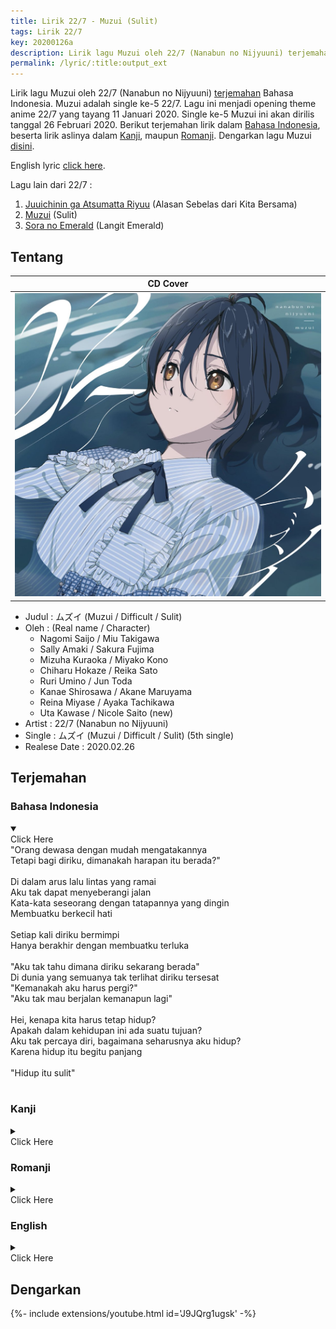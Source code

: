 ```yaml
---
title: Lirik 22/7 - Muzui (Sulit)
tags: Lirik 22/7
key: 20200126a
description: Lirik lagu Muzui oleh 22/7 (Nanabun no Nijyuuni) terjemahan Bahasa Indonesia. Muzui adalah lagu utama single kelima 22/7.
permalink: /lyric/:title:output_ext
---
```


Lirik lagu Muzui oleh 22/7 (Nanabun no Nijyuuni) [terjemahan](#terjemahan) Bahasa Indonesia. Muzui adalah single ke-5 22/7. Lagu ini menjadi opening theme anime 22/7 yang tayang 11 Januari 2020. Single ke-5 Muzui ini akan dirilis tanggal 26 Februari 2020.<!--more--> Berikut terjemahan lirik dalam [Bahasa Indonesia](#bahasa-indonesia), beserta lirik aslinya dalam [Kanji](#kanji), maupun [Romanji](#romanji). Dengarkan lagu Muzui [disini](#dengarkan).

English lyric [click here](#english).

Lagu lain dari 22/7 :
1. [Juuichinin ga Atsumatta Riyuu](https://hakam.my.id/lyric/lirik-22-7-juuichinin-ga-atsumatta-riyuu.html) (Alasan Sebelas dari Kita Bersama)
2. [Muzui](https://hakam.my.id/lyric/lirik-22-7-muzui.html) (Sulit)
3. [Sora no Emerald](https://hakam.my.id/lyric/lirik-22-7-sora-no-emerald.html) (Langit Emerald)

## Tentang

| CD Cover |
| -------- |
| ![22/7 5th Single Limited Edition Type A](/assets/images/22-7-5th-single-type-a.jpg "22/7 5th Single Limited Edition Type A") |

- Judul : ムズイ (Muzui / Difficult / Sulit)
- Oleh : (Real name / Character)
	- Nagomi Saijo / Miu Takigawa
	- Sally Amaki / Sakura Fujima
    - Mizuha Kuraoka / Miyako Kono
    - Chiharu Hokaze / Reika Sato
    - Ruri Umino / Jun Toda
    - Kanae Shirosawa / Akane Maruyama
    - Reina Miyase / Ayaka Tachikawa
    - Uta Kawase / Nicole Saito (new)
- Artist : 22/7 (Nanabun no Nijyuuni)
- Single : ムズイ (Muzui / Difficult / Sulit) (5th single)
- Realese Date : 2020.02.26

## Terjemahan

### Bahasa Indonesia
<details open><summary><div class="button button--outline-error button--rounded my-2"><i class="fas fa-chevron-circle-down"></i> Click Here</div></summary>
"Orang dewasa dengan mudah mengatakannya<br>
Tetapi bagi diriku, dimanakah harapan itu berada?"<br>
<br>
Di dalam arus lalu lintas yang ramai<br>
Aku tak dapat menyeberangi jalan<br>
Kata-kata seseorang dengan tatapannya yang dingin<br>
Membuatku berkecil hati<br>
<br>
Setiap kali diriku bermimpi<br>
Hanya berakhir dengan membuatku terluka<br>
<br>
"Aku tak tahu dimana diriku sekarang berada"<br>
Di dunia yang semuanya tak terlihat diriku tersesat<br>
"Kemanakah aku harus pergi?"<br>
"Aku tak mau berjalan kemanapun lagi"<br>
<br>
Hei, kenapa kita harus tetap hidup?<br>
Apakah dalam kehidupan ini ada suatu tujuan?<br>
Aku tak percaya diri, bagaimana seharusnya aku hidup?<br>
Karena hidup itu begitu panjang<br>
<br>
"Hidup itu sulit"<br>
<br>
</details>

### Kanji
<details><summary><div class="button button--outline-info button--rounded my-2"><i class="fas fa-chevron-circle-down"></i> Click Here</div></summary>
「大人たちは簡単に言うけど<br>
私にとっての希望ってどこにあるの？」<br>
<br>
途切れることのない　車の往来に<br>
国道渡れなかった<br>
誰かの言葉とか　冷たい眼差しに<br>
心が委縮する様に<br>
<br>
夢なんかを見ていたって<br>
傷付くだけだと身に染みた<br>
<br>
「自分がどこにいるのか分からない<br>
何も見えない世界で途方に暮れている」<br>
「どっちに向かって進めばいいの？」<br>
「もうどこへも歩きたくない」<br>
<br>
ねぇどうして　生きていかなきゃいけないの<br>
命って何のためにあるの？<br>
自信がない　これからどう生きればいい？<br>
だって人生が長すぎる<br>
<br>
「ムズイよ」<br>
<br>
</details>

### Romanji
<details><summary><div class="button button--outline-success button--rounded my-2"><i class="fas fa-chevron-circle-down"></i> Click Here</div></summary>
“otonatachi wa kantan ni iu kedo<br>
watashi ni totte no kibou tte doko ni aru no?”<br>
<br>
togireru koto no nai kuruma no oorai ni<br>
kokudou watarenakatta<br>
dareka no kotoba to ka tsumetai manazashi ni<br>
kokoro ga ishuku suru you ni<br>
<br>
yume nanka wo miteitatte<br>
kizutsuku dake da to mi ni shimita<br>
<br>
“jibun ga doko ni iru no ka wakaranai<br>
nanimo mienai sekai de tohou ni kureteiru”<br>
“docchi ni mukatte susumeba ii no?”<br>
“mou doko e mo arukitakunai”<br>
<br>
nee doushite ikite ikanakya ikenai no<br>
inochi tte nan no tame ni aru no?<br>
jishin ga nai kore kara dou ikireba ii?<br>
datte jinsei ga nagasugiru<br>
<br>
“muzui yo”<br>
<br>
</details>

### English
<details><summary><div class="button button--outline-warning button--rounded my-2"><i class="fas fa-chevron-circle-down"></i> Click Here</div></summary>
"Adults say so easily, but where's our hope?"<br>
<br>
I couldn't cross the road<br>
Where cars never stop coming<br>
Someone's words or mean looks<br>
I felt like my heart start to shrink<br>
<br>
I learned that dreaming is nothing but pain<br>
<br>
"I don't know where I am. I am so lost<br>
In the world I can't see anything"<br>
"Which way should I go?"<br>
"I don't want to walk anymore"<br>
<br>
Why do we need to keep living?<br>
What's this life for?<br>
I don't have any confidence, how should I live?<br>
The life is too long<br>
<br>
"It's too hard"<br>
<br>
</details>

## Dengarkan
<div>{%- include extensions/youtube.html id='J9JQrg1ugsk' -%}</div>

